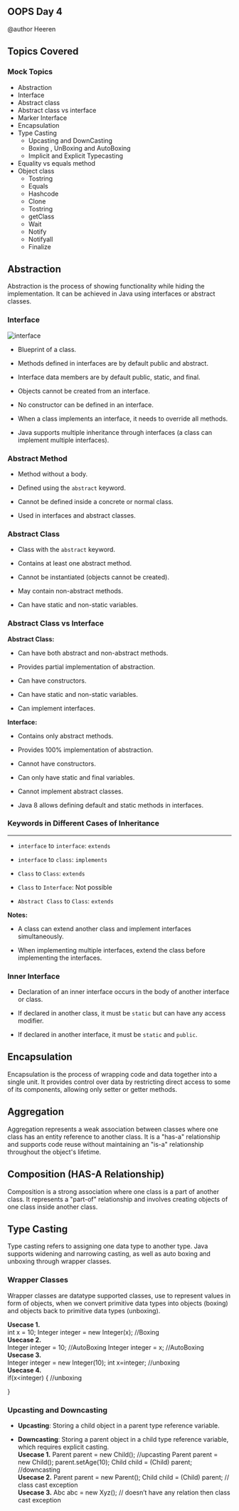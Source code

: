 ## OOPS Day 4

 @author Heeren

 **Topics Covered**
--------------
 ### Mock Topics

- Abstraction
- Interface
- Abstract class
- Abstract class vs interface
- Marker Interface
- Encapsulation
- Type Casting
  - Upcasting and DownCasting
  - Boxing , UnBoxing and AutoBoxing
  - Implicit and Explicit Typecasting
-  Equality vs equals method 
- Object class
  - Tostring
  - Equals
  - Hashcode
  - Clone
  - Tostring
  - getClass
  - Wait
  - Notify
  - Notifyall
  - Finalize

## Abstraction  

Abstraction is the process of showing functionality while hiding the implementation. It can be achieved in Java using interfaces or abstract classes.

### Interface      
![interface](https://github.com/codewithheeren/Java/assets/87074236/47c765b2-26ff-47c4-91d0-d7d267522525)   

- Blueprint of a class.

- Methods defined in interfaces are by default public and abstract.

- Interface data members are by default public, static, and final.

- Objects cannot be created from an interface.

- No constructor can be defined in an interface.

- When a class implements an interface, it needs to override all methods.

- Java supports multiple inheritance through interfaces (a class can implement multiple interfaces).

### Abstract Method

- Method without a body.

- Defined using the `abstract` keyword.

- Cannot be defined inside a concrete or normal class.

- Used in interfaces and abstract classes.

### Abstract Class

- Class with the `abstract` keyword.

- Contains at least one abstract method.

- Cannot be instantiated (objects cannot be created).

- May contain non-abstract methods.

- Can have static and non-static variables.

### Abstract Class vs Interface

**Abstract Class:**

- Can have both abstract and non-abstract methods.

- Provides partial implementation of abstraction.

- Can have constructors.

- Can have static and non-static variables.

- Can implement interfaces.

**Interface:**

- Contains only abstract methods.

- Provides 100% implementation of abstraction.

- Cannot have constructors.

- Can only have static and final variables.

- Cannot implement abstract classes.

- Java 8 allows defining default and static methods in interfaces.

### Keywords in Different Cases of Inheritance
---

- `interface` to `interface`: `extends`

- `interface` to `class`: `implements`

- `Class` to `Class`: `extends`

- `Class` to `Interface`: Not possible

- `Abstract Class` to `Class`: `extends`

**Notes:**

- A class can extend another class and implement interfaces simultaneously.

- When implementing multiple interfaces, extend the class before implementing the interfaces.

### Inner Interface

- Declaration of an inner interface occurs in the body of another interface or class.

- If declared in another class, it must be `static` but can have any access modifier.

- If declared in another interface, it must be `static` and `public`.

## Encapsulation

Encapsulation is the process of wrapping code and data together into a single unit. It provides control over data by restricting direct access to some of its components, allowing only setter or getter methods.

## Aggregation

Aggregation represents a weak association between classes where one class has an entity reference to another class. It is a "has-a" relationship and supports code reuse without maintaining an "is-a" relationship throughout the object's lifetime.

## Composition (HAS-A Relationship)

Composition is a strong association where one class is a part of another class. It represents a "part-of" relationship and involves creating objects of one class inside another class.

## Type Casting

Type casting refers to assigning one data type to another type. Java supports widening and narrowing casting, as well as auto boxing and unboxing through wrapper classes.

### Wrapper Classes

Wrapper classes are datatype supported classes, use to represent values in form of objects, when we convert primitive data types into objects (boxing) and objects back to primitive data types (unboxing).

**Usecase 1.**   
int x = 10;
Integer integer = new Integer(x); //Boxing    
**Usecase 2.**  
Integer integer = 10; //AutoBoxing
Integer integer = x;  //AutoBoxing   
**Usecase 3.**   
Integer integer = new Integer(10);
int x=integer; //unboxing    
**Usecase 4.**   
if(x<integer) {  //unboxing 

}

### Upcasting and Downcasting

- **Upcasting**: Storing a child object in a parent type reference variable.

- **Downcasting**: Storing a parent object in a child type reference variable, which requires explicit casting.   
**Usecase 1.**
Parent parent = new Child(); //upcasting
Parent parent = new Child();
parent.setAge(10);
Child child = (Child) parent; //downcasting   
**Usecase 2.**
Parent parent = new Parent();
Child child = (Child) parent; // class cast exception    
**Usecase 3.**
Abc abc = new Xyz(); // doesn’t have any relation then class cast exception



